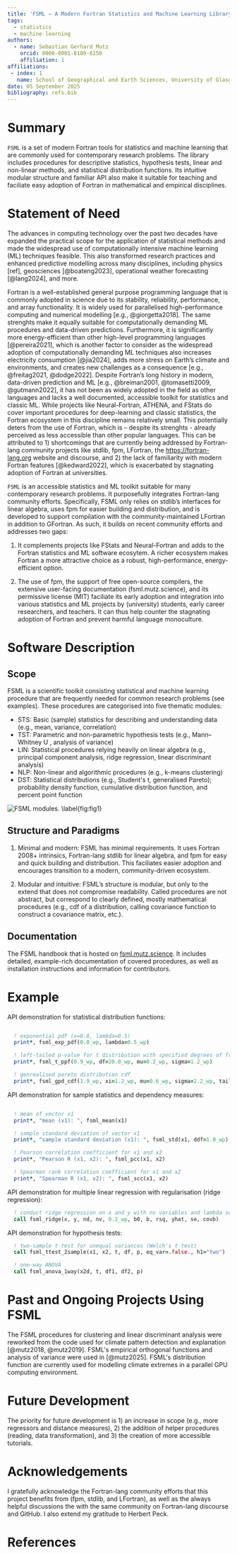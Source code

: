 ```yaml
---
title: 'FSML – A Modern Fortran Statistics and Machine Learning Library'
tags:
  - statistics
  - machine learning
authors:
  - name: Sebastian Gerhard Mutz
    orcid: 0000-0001-8180-6150
    affiliation: 1
affiliations:
 - index: 1
   name: School of Geographical and Earth Sciences, University of Glasgow
date: 05 September 2025
bibliography: refs.bib
---
```


# Summary

`FSML` is a set of modern Fortran tools for statistics and machine learning that are commonly used for contemporary research problems. The library includes procedures for descriptive statistics, hypothesis tests, linear and non-linear methods, and statistical distribution functions. Its intuitive modular structure and familiar API also make it suitable for teaching and faciliate easy adoption of Fortran in mathematical and empirical disciplines.

# Statement of Need

The advances in computing technology over the past two decades have expanded the practical scope for the application of statistical methods and made the widespread use of computationally intensive machine learning (ML) techniques feasible. This also transformed research practices and enhanced predictive modelling across many disciplines, including physics [ref], geosciences [@boateng2023], operational weather forecasting [@lang2024], and more.

Fortran is a well-established general purpose programming language that is commonly adopted in science due to its stability, reliability, performance, and array functionality. It is widely used for parallelised high-performance computing and numerical modelling [e.g., @giorgetta2018]. The same strenghts make it equally suitable for computationally demanding ML procedures and data-driven predictions. Furthermore, it is significantly more energy-efficient than other high-level programming languages [@pereira2021], which is another factor to consider as the widespread adoption of computationally demanding ML techniques also increases electricity consumption [@jia2024], adds more stress on Earth’s climate and environments, and creates new challenges as a consequence [e.g., @freitag2021,  @dodge2022]. Despite Fortran’s long history in modern, data-driven prediction and ML [e.g., @breiman2001, @tomasetti2009, @gutmann2022], it has not been as widely adopted in the field as other languages and lacks a well documented, accessible toolkit for statistics and classic ML. While projects like Neural-Fortran, ATHENA, and FStats do cover important procedures for deep-learning and classic statistics, the Fortran ecosystem in this discipline remains relatively small. This potentially deters from the use of Fortran, which is – despite its strenghts - already perceived as less accessible than other popular languages. This can be attributed to 1) shortcomings that are currently being addressed by Fortran-lang community projects like stdlib, fpm, LFortran, the https://fortran-lang.org website and discourse, and 2) the lack of familiarity with modern Fortran features [@kedward2022], which is exacerbated by stagnating adoption of Fortran at universities.

`FSML` is an accessible statistics and ML toolkit suitable for many contemporary research problems. It purposefully integrates Fortran-lang community efforts. Specifically, FSML only relies on stdlib’s interfaces for linear algebra, uses fpm for easier building and distribution, and is developed to support compilation with the community-maintained LFortran in addition to GFortran. As such, it builds on recent community efforts and addresses two gaps:

1. It complements projects like FStats and Neural-Fortran and adds to the Fortran statistics and ML software ecosytem. A richer ecosystem makes Fortran a more attractive choice as a robust, high-performance, energy-efficient option.

2. The use of fpm, the support of free open-source compilers, the extensive user-facing documentation (fsml.mutz.science), and its permissive license (MIT) faciliate its early adoption and integration into various statistics and ML projects by (university) students, early career researchers, and teachers. It can thus help counter the stagnating adoption of Fortran and prevent harmful language monoculture.


# Software Description

## Scope

FSML is a scientific toolkit consisting statistical and machine learning procedure that are frequently needed for common research problems (see examples). These procedures are categorised into five thematic modules:

- STS: Basic (sample) statistics for describing and understanding data (e.g., mean, variance, correlation)
- TST: Parametric and non-parametric hypothesis tests (e.g., Mann–Whitney U , analysis of variance)
- LIN: Statistical procedures relying heavily on linear algebra (e.g., principal component analysis, ridge regression, linear discriminant analysis)
- NLP: Non-linear and algorithmic procedures (e.g., k-means clustering)
- DST: Statistical distributions (e.g., Student's t, generalised Pareto); probability density function, cumulative distribution function, and percent point function

![FSML modules. \label{fig:fig1}](figs/modules.png)

## Structure and Paradigms

1. Minimal and modern: FSML has minimal requirements. It uses Fortran 2008+ intrinsics, Fortran-lang stdlib for linear algebra, and fpm for easy and quick building and distribution. This faciliates easier adoption and encourages transition to a modern, community-driven ecosystem.

2. Modular and intuitive: FSML’s structure is modular, but only to the extend that does not compromise readability. Called procedures are not abstract, but correspond to clearly defined, mostly mathematical procedures (e.g., cdf of a distribution, calling covariance function to construct a covariance matrix, etc.).


## Documentation

The FSML handbook that is hosted on [fsml.mutz.science](http://fsml.mutz.science/). It includes detailed, example-rich documentation of covered procedures, as well as installation instructions and information for contributors.

# Example


API demonstration for statistical distribution functions:

```fortran

  ! exponential pdf (x=0.8, lambda=0.5)
  print*, fsml_exp_pdf(0.8_wp, lambda=0.5_wp)

  ! left-tailed p-value for t distribution with specified degrees of freedom
  print*, fsml_t_ppf(0.9_wp, df=20.0_wp, mu=0.2_wp, sigma=1.2_wp)

  ! genrealised pareto distribution cdf
  print*, fsml_gpd_cdf(1.9_wp, xi=1.2_wp, mu=0.6_wp, sigma=2.2_wp, tail="left")
```

API demonstration for sample statistics and dependency measures:

```fortran

  ! mean of vector x1
  print*, "mean (x1): ", fsml_mean(x1)

  ! sample standard deviation of vector x1
  print*, "sample standard deviation (x1): ", fsml_std(x1, ddf=1.0_wp)

  ! Pearson correlation coefficient for x1 and x2
  print*, "Pearson R (x1, x2): ", fsml_pcc(x1, x2)

  ! Spearman rank correlation coefficient for x1 and x2
  print*, "Spearman R (x1, x2): ", fsml_scc(x1, x2)
```

API demonstration for multiple linear regression with regularisation (ridge regression):

```fortran
  ! conduct ridge regression on x and y with nv variables and lambda set to 0.2
  call fsml_ridge(x, y, nd, nv, 0.2_wp, b0, b, rsq, yhat, se, covb)
```

API demonstration for hypothesis tests:

```fortran
  ! two-sample t-test for unequal variances (Welch's t-test)
  call fsml_ttest_2sample(x1, x2, t, df, p, eq_var=.false., h1="two")

  ! one-way ANOVA
  call fsml_anova_1way(x2d, t, df1, df2, p)
```


# Past and Ongoing Projects Using FSML

The FSML procedures for clustering and linear discriminant analysis were reworked from the code used for climate pattern detection and explanation [@mutz2018, @mutz2019]. FSML's empirical orthogonal functions and analysis of variance were used in [@mutz2025]. FSML's distribution function are currently used for modelling climate extremes in a parallel GPU computing environment.

# Future Development

The priority for future development is 1) an increase in scope (e.g., more regressors and distance measures), 2) the addition of helper procedures (reading, data transformation), and 3) the creation of more accessible tutorials.

# Acknowledgements

I gratefully acknowledge the Fortran-lang community efforts that this project benefits from (fpm, stdlib, and LFortran), as well as the always helpful discussions the with the same community on Fortran-lang  discourse and GitHub. I also extend my gratitude to Herbert Peck.


# References
